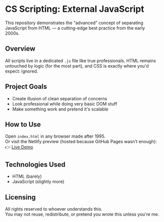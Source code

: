# CS Scripting: External JavaScript

This repository demonstrates the “advanced” concept of separating JavaScript from HTML — a cutting-edge best practice from the early 2000s.

## Overview

All scripts live in a dedicated `.js` file like true professionals. HTML remains untouched by logic (for the most part), and CSS is exactly where you'd expect: ignored.

## Project Goals

- Create illusion of clean separation of concerns
- Look professional while doing very basic DOM stuff
- Make something work and pretend it's scalable

## How to Use

Open `index.html` in any browser made after 1995.  
Or visit the Netlify preview (hosted because GitHub Pages wasn’t enough):  
👉 [Live Demo](https://cs-external-js.netlify.app/)

## Technologies Used

- HTML (barely)
- JavaScript (slightly more)

## Licensing

All rights reserved to whoever understands this.  
You may not reuse, redistribute, or pretend you wrote this unless you're me.

